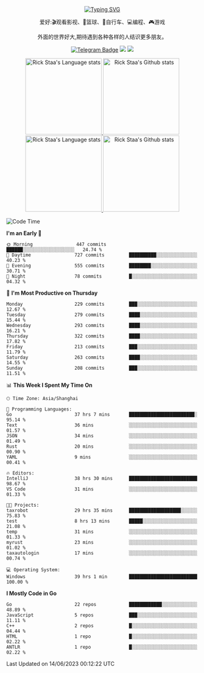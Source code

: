 <div align="center"> 

[![Typing SVG](https://readme-typing-svg.herokuapp.com?size=25&duration=2500&color=eeeeee&vCenter=true&width=200&height=40&lines=Hi+there+%F0%9F%91%8B%F0%9F%8F%BB;I'm+DanBai)](https://git.io/typing-svg)

爱好:🎬观看影视、🏀篮球、🚴自行车、💻编程、🎮游戏

外面的世界好大,期待遇到各种各样的人结识更多朋友。

[![Telegram Badge](https://img.shields.io/badge/-Telegram-blue?style=flat&logo=Telegram&logoColor=white)](https://t.me/danbai9420) 
[![](https://img.shields.io/badge/-Blog-brightgreen?style=flat&logo=Blogger&logoColor=white)](https://p00q.cn)
[![](https://img.shields.io/badge/-Email-red?style=flat&logo=Mail.Ru&logoColor=white)](mailto:danbai@88.com)
</div>

<!-- Light Mode -->
<div align="center"> 
<a href="https://github.com/anuraghazra/github-readme-stats#gh-light-mode-only">
<img height=200 src="https://github-readme-stats.vercel.app/api/top-langs/?username=danbai225&layout=compact&langs_count=10&hide_border=1&role=OWNER,COLLABORATOR#gh-light-mode-only" alt="Rick Staa's Language stats" />
</a>
<a href="https://github.com/anuraghazra/github-readme-stats#gh-light-mode-only">
<img height=200 src="https://github-readme-stats.vercel.app/api?username=danbai225&show_icons=true&count_private=true&line_height=28&hide_border=1&include_all_commits=true&card_width=450&role=OWNER,COLLABORATOR&exclude_repo=github-readme-stats#gh-light-mode-only" alt="Rick Staa's Github stats" />
</a>
</div>

<!-- Dark Mode -->
<div align="center"> 
<a href="https://github.com/anuraghazra/github-readme-stats#gh-dark-mode-only">
<img height=200 src="https://github-readme-stats.vercel.app/api/top-langs/?username=danbai225&layout=compact&langs_count=10&hide_border=1&role=OWNER,COLLABORATOR&theme=github_dark#gh-dark-mode-only" alt="Rick Staa's Language stats" />
</a>
<a href="https://github.com/anuraghazra/github-readme-stats#gh-dark-mode-only">
<img height=200 src="https://github-readme-stats.vercel.app/api?username=danbai225&show_icons=true&count_private=true&line_height=28&hide_border=1&include_all_commits=true&card_width=450&role=OWNER,COLLABORATOR&exclude_repo=github-readme-stats&theme=github_dark#gh-dark-mode-only" alt="Rick Staa's Github stats" />
</a>
</div>

<!--START_SECTION:waka-->
![Code Time](http://img.shields.io/badge/Code%20Time-437%20hrs%202%20mins-blue)

**I'm an Early 🐤** 

```text
🌞 Morning                447 commits         ██████░░░░░░░░░░░░░░░░░░░   24.74 % 
🌆 Daytime                727 commits         ██████████░░░░░░░░░░░░░░░   40.23 % 
🌃 Evening                555 commits         ████████░░░░░░░░░░░░░░░░░   30.71 % 
🌙 Night                  78 commits          █░░░░░░░░░░░░░░░░░░░░░░░░   04.32 % 
```
📅 **I'm Most Productive on Thursday** 

```text
Monday                   229 commits         ███░░░░░░░░░░░░░░░░░░░░░░   12.67 % 
Tuesday                  279 commits         ████░░░░░░░░░░░░░░░░░░░░░   15.44 % 
Wednesday                293 commits         ████░░░░░░░░░░░░░░░░░░░░░   16.21 % 
Thursday                 322 commits         ████░░░░░░░░░░░░░░░░░░░░░   17.82 % 
Friday                   213 commits         ███░░░░░░░░░░░░░░░░░░░░░░   11.79 % 
Saturday                 263 commits         ████░░░░░░░░░░░░░░░░░░░░░   14.55 % 
Sunday                   208 commits         ███░░░░░░░░░░░░░░░░░░░░░░   11.51 % 
```


📊 **This Week I Spent My Time On** 

```text
🕑︎ Time Zone: Asia/Shanghai

💬 Programming Languages: 
Go                       37 hrs 7 mins       ████████████████████████░   95.14 % 
Text                     36 mins             ░░░░░░░░░░░░░░░░░░░░░░░░░   01.57 % 
JSON                     34 mins             ░░░░░░░░░░░░░░░░░░░░░░░░░   01.49 % 
Rust                     20 mins             ░░░░░░░░░░░░░░░░░░░░░░░░░   00.90 % 
YAML                     9 mins              ░░░░░░░░░░░░░░░░░░░░░░░░░   00.41 % 

🔥 Editors: 
IntelliJ                 38 hrs 30 mins      █████████████████████████   98.67 % 
VS Code                  31 mins             ░░░░░░░░░░░░░░░░░░░░░░░░░   01.33 % 

🐱‍💻 Projects: 
taxrobot                 29 hrs 35 mins      ███████████████████░░░░░░   75.83 % 
test                     8 hrs 13 mins       █████░░░░░░░░░░░░░░░░░░░░   21.08 % 
temp                     31 mins             ░░░░░░░░░░░░░░░░░░░░░░░░░   01.33 % 
myrust                   23 mins             ░░░░░░░░░░░░░░░░░░░░░░░░░   01.02 % 
taxautologin             17 mins             ░░░░░░░░░░░░░░░░░░░░░░░░░   00.74 % 

💻 Operating System: 
Windows                  39 hrs 1 min        █████████████████████████   100.00 % 
```

**I Mostly Code in Go** 

```text
Go                       22 repos            ████████████░░░░░░░░░░░░░   48.89 % 
JavaScript               5 repos             ███░░░░░░░░░░░░░░░░░░░░░░   11.11 % 
C++                      2 repos             █░░░░░░░░░░░░░░░░░░░░░░░░   04.44 % 
HTML                     1 repo              █░░░░░░░░░░░░░░░░░░░░░░░░   02.22 % 
ANTLR                    1 repo              █░░░░░░░░░░░░░░░░░░░░░░░░   02.22 % 
```




 Last Updated on 14/06/2023 00:12:22 UTC
<!--END_SECTION:waka-->
